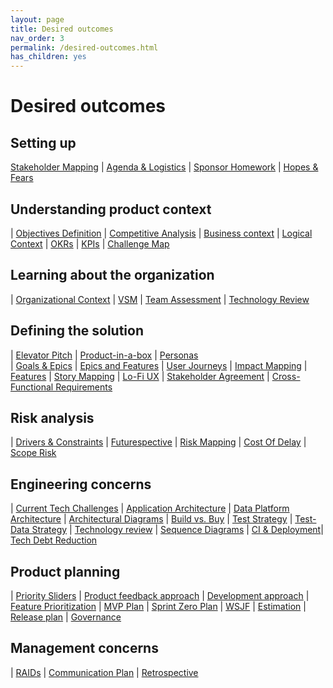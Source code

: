 ```yaml
---
layout: page
title: Desired outcomes
nav_order: 3
permalink: /desired-outcomes.html
has_children: yes
---
```


# Desired outcomes

## Setting up

[Stakeholder Mapping](/stakeholder-mapping.html) | [Agenda & Logistics](/creating-an-agenda.html) | [Sponsor Homework](/sponsor-homework.html) | [Hopes & Fears](/hopes-and-fears.html)

## Understanding product context

| [Objectives Definition](/objectives-definition.html) | [Competitive Analysis](/competitive-analysis.html) | [Business context](/business-context.html) | [Logical Context](/logical-context.html)
| [OKRs](/okrs.html) | [KPIs](/kpis.html) | [Challenge Map](/challenge-map.html)

## Learning about the organization
 
| [Organizational Context](/organizational-context.html) | [VSM](/vsm.html) | [Team Assessment](/team-assessment.html) | [Technology Review](/technology-review.html) 

## Defining the solution

| [Elevator Pitch](/elevator-pitch.html) | [Product-in-a-box](/product-in-a-box.html) | [Personas](/personas.html)  
| [Goals & Epics](/goals-and-epics.html) | [Epics and Features](/epics-and-features.html) | [User Journeys](/user-journeys.html)
| [Impact Mapping](/impact-mapping.html) | [Features](/features.html) | [Story Mapping](/story-mapping.html)
| [Lo-Fi UX](/lo-fi-ux.html) | [Stakeholder Agreement](/stakeholder-agreement.html) | [Cross-Functional Requirements](/cross-functional-requirements.html)

## Risk analysis

| [Drivers & Constraints](/drivers-and-constraints.html) | [Futurespective](/futurespective.html) | [Risk Mapping](/risk-mapping.html)
| [Cost Of Delay](/cost-of-delay.html) | [Scope Risk](/scope-risk.html)
 
## Engineering concerns

| [Current Tech Challenges](/current-tech-challenges.html) | [Application Architecture](/application-architecture.html) | [Data Platform Architecture](/data-platform-architecture.html)
| [Architectural Diagrams](/architectural-diagrams.html) | [Build vs. Buy](/build-vs-buy.html) | [Test Strategy](/test-strategy.html) | [Test-Data Strategy](/test-data-strategy.html)
| [Technology review](/technology-review.html) | [Sequence Diagrams](/sequence-diagrams.html) | [CI & Deployment](/ci-and-deployment.html)| [Tech Debt Reduction](/tech-debt.html)

## Product planning

| [Priority Sliders](/priority-sliders.html) | [Product feedback approach](/product-feedback-approach.html) | [Development approach](/development-approach.html) | [Feature Prioritization](/feature-prioritization.html)
| [MVP Plan](/mvp-plan.html) | [Sprint Zero Plan](/sprint-zero-plan.html) | [WSJF](/wsjf.html) | [Estimation](/estimation.html)
| [Release plan](/release-plan.html) | [Governance](/governance.html)

## Management concerns

| [RAIDs](/raids.html) | [Communication Plan](/communication-plan.html) | [Retrospective](/retrospective.html)

